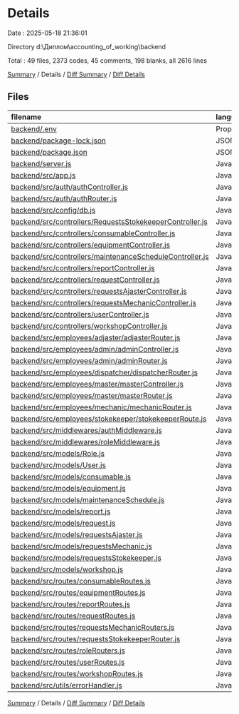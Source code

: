 # Details

Date : 2025-05-18 21:36:01

Directory d:\\Диплом\\accounting_of_working\\backend

Total : 49 files,  2373 codes, 45 comments, 198 blanks, all 2616 lines

[Summary](results.md) / Details / [Diff Summary](diff.md) / [Diff Details](diff-details.md)

## Files
| filename | language | code | comment | blank | total |
| :--- | :--- | ---: | ---: | ---: | ---: |
| [backend/.env](/backend/.env) | Properties | 3 | 0 | 2 | 5 |
| [backend/package-lock.json](/backend/package-lock.json) | JSON | 1,254 | 0 | 1 | 1,255 |
| [backend/package.json](/backend/package.json) | JSON | 26 | 0 | 1 | 27 |
| [backend/server.js](/backend/server.js) | JavaScript | 8 | 0 | 4 | 12 |
| [backend/src/app.js](/backend/src/app.js) | JavaScript | 43 | 0 | 7 | 50 |
| [backend/src/auth/authController.js](/backend/src/auth/authController.js) | JavaScript | 60 | 0 | 14 | 74 |
| [backend/src/auth/authRouter.js](/backend/src/auth/authRouter.js) | JavaScript | 11 | 0 | 4 | 15 |
| [backend/src/config/db.js](/backend/src/config/db.js) | JavaScript | 14 | 0 | 2 | 16 |
| [backend/src/controllers/RequestsStokekeeperController.js](/backend/src/controllers/RequestsStokekeeperController.js) | JavaScript | 147 | 18 | 29 | 194 |
| [backend/src/controllers/consumableController.js](/backend/src/controllers/consumableController.js) | JavaScript | 44 | 4 | 7 | 55 |
| [backend/src/controllers/equipmentController.js](/backend/src/controllers/equipmentController.js) | JavaScript | 41 | 4 | 5 | 50 |
| [backend/src/controllers/maintenanceScheduleController.js](/backend/src/controllers/maintenanceScheduleController.js) | JavaScript | 40 | 4 | 5 | 49 |
| [backend/src/controllers/reportController.js](/backend/src/controllers/reportController.js) | JavaScript | 40 | 4 | 5 | 49 |
| [backend/src/controllers/requestController.js](/backend/src/controllers/requestController.js) | JavaScript | 52 | 3 | 6 | 61 |
| [backend/src/controllers/requestsAjasterController.js](/backend/src/controllers/requestsAjasterController.js) | JavaScript | 69 | 0 | 10 | 79 |
| [backend/src/controllers/requestsMechanicController.js](/backend/src/controllers/requestsMechanicController.js) | JavaScript | 91 | 0 | 11 | 102 |
| [backend/src/controllers/userController.js](/backend/src/controllers/userController.js) | JavaScript | 41 | 4 | 6 | 51 |
| [backend/src/controllers/workshopController.js](/backend/src/controllers/workshopController.js) | JavaScript | 40 | 4 | 5 | 49 |
| [backend/src/employees/adjaster/adjasterRouter.js](/backend/src/employees/adjaster/adjasterRouter.js) | JavaScript | 4 | 0 | 2 | 6 |
| [backend/src/employees/admin/adminController.js](/backend/src/employees/admin/adminController.js) | JavaScript | 13 | 0 | 2 | 15 |
| [backend/src/employees/admin/adminRouter.js](/backend/src/employees/admin/adminRouter.js) | JavaScript | 10 | 0 | 1 | 11 |
| [backend/src/employees/dispatcher/dispatcherRouter.js](/backend/src/employees/dispatcher/dispatcherRouter.js) | JavaScript | 12 | 0 | 2 | 14 |
| [backend/src/employees/master/masterController.js](/backend/src/employees/master/masterController.js) | JavaScript | 0 | 0 | 1 | 1 |
| [backend/src/employees/master/masterRouter.js](/backend/src/employees/master/masterRouter.js) | JavaScript | 6 | 0 | 1 | 7 |
| [backend/src/employees/mechanic/mechanicRouter.js](/backend/src/employees/mechanic/mechanicRouter.js) | JavaScript | 15 | 0 | 2 | 17 |
| [backend/src/employees/stokekeeper/stokekeeperRoute.js](/backend/src/employees/stokekeeper/stokekeeperRoute.js) | JavaScript | 8 | 0 | 1 | 9 |
| [backend/src/middlewares/authMiddleware.js](/backend/src/middlewares/authMiddleware.js) | JavaScript | 18 | 0 | 3 | 21 |
| [backend/src/middlewares/roleMiddleware.js](/backend/src/middlewares/roleMiddleware.js) | JavaScript | 24 | 0 | 5 | 29 |
| [backend/src/models/Role.js](/backend/src/models/Role.js) | JavaScript | 5 | 0 | 2 | 7 |
| [backend/src/models/User.js](/backend/src/models/User.js) | JavaScript | 8 | 0 | 4 | 12 |
| [backend/src/models/consumable.js](/backend/src/models/consumable.js) | JavaScript | 8 | 0 | 2 | 10 |
| [backend/src/models/equipment.js](/backend/src/models/equipment.js) | JavaScript | 9 | 0 | 2 | 11 |
| [backend/src/models/maintenanceSchedule.js](/backend/src/models/maintenanceSchedule.js) | JavaScript | 21 | 0 | 2 | 23 |
| [backend/src/models/report.js](/backend/src/models/report.js) | JavaScript | 24 | 0 | 2 | 26 |
| [backend/src/models/request.js](/backend/src/models/request.js) | JavaScript | 13 | 0 | 2 | 15 |
| [backend/src/models/requestsAjaster.js](/backend/src/models/requestsAjaster.js) | JavaScript | 12 | 0 | 2 | 14 |
| [backend/src/models/requestsMechanic.js](/backend/src/models/requestsMechanic.js) | JavaScript | 13 | 0 | 2 | 15 |
| [backend/src/models/requestsStokekeeper.js](/backend/src/models/requestsStokekeeper.js) | JavaScript | 21 | 0 | 2 | 23 |
| [backend/src/models/workshop.js](/backend/src/models/workshop.js) | JavaScript | 7 | 0 | 2 | 9 |
| [backend/src/routes/consumableRoutes.js](/backend/src/routes/consumableRoutes.js) | JavaScript | 8 | 0 | 3 | 11 |
| [backend/src/routes/equipmentRoutes.js](/backend/src/routes/equipmentRoutes.js) | JavaScript | 8 | 0 | 3 | 11 |
| [backend/src/routes/reportRoutes.js](/backend/src/routes/reportRoutes.js) | JavaScript | 8 | 0 | 3 | 11 |
| [backend/src/routes/requestRoutes.js](/backend/src/routes/requestRoutes.js) | JavaScript | 8 | 0 | 3 | 11 |
| [backend/src/routes/requestsMechanicRouters.js](/backend/src/routes/requestsMechanicRouters.js) | JavaScript | 8 | 0 | 3 | 11 |
| [backend/src/routes/requestsStokekeeperRouter.js](/backend/src/routes/requestsStokekeeperRouter.js) | JavaScript | 13 | 0 | 3 | 16 |
| [backend/src/routes/roleRouters.js](/backend/src/routes/roleRouters.js) | JavaScript | 12 | 0 | 3 | 15 |
| [backend/src/routes/userRoutes.js](/backend/src/routes/userRoutes.js) | JavaScript | 20 | 0 | 4 | 24 |
| [backend/src/routes/workshopRoutes.js](/backend/src/routes/workshopRoutes.js) | JavaScript | 8 | 0 | 3 | 11 |
| [backend/src/utils/errorHandler.js](/backend/src/utils/errorHandler.js) | JavaScript | 5 | 0 | 2 | 7 |

[Summary](results.md) / Details / [Diff Summary](diff.md) / [Diff Details](diff-details.md)